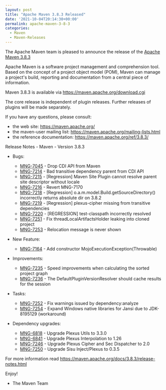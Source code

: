 ```yaml
---
layout: post
title: "Apache Maven 3.8.3 Released"
date: '2021-10-04T20:14:30+00:00'
permalink: apache-maven-3-8-3
categories:
  - Maven
  - Maven-Releases
---
```

The Apache Maven team is pleased to announce the release of the [Apache Maven 3.8.3](https://maven.apache.org/ref/3.8.3/)

Apache Maven is a software project management and comprehension tool. Based on the concept
of a project object model (POM), Maven can manage a project's build, reporting and documentation
from a central piece of information.

Maven 3.8.3 is available via https://maven.apache.org/download.cgi

The core release is independent of plugin releases. Further releases of plugins will be made
separately.

If you have any questions, please consult:

- the web site: https://maven.apache.org/
- the maven-user mailing list: https://maven.apache.org/mailing-lists.html
- the reference documentation: https://maven.apache.org/ref/3.8.3/

Release Notes - Maven - Version 3.8.3

* Bugs:

    * [MNG-7045](https://issues.apache.org/jira/browse/MNG-7045) - Drop CDI API from Maven
    * [MNG-7214](https://issues.apache.org/jira/browse/MNG-7214) - Bad transitive dependency parent from CDI API
    * [MNG-7215](https://issues.apache.org/jira/browse/MNG-7215) - [Regression] Maven Site Plugin cannot resolve parent site descriptor without locale
    * [MNG-7216](https://issues.apache.org/jira/browse/MNG-7216) - Revert MNG-7170
    * [MNG-7218](https://issues.apache.org/jira/browse/MNG-7218) - [Regression] o.a.m.model.Build.getSourceDirectory() incorrectly returns absolute dir on 3.8.2
    * [MNG-7219](https://issues.apache.org/jira/browse/MNG-7219) - [Regression] plexus-cipher missing from transitive dependencies
    * [MNG-7220](https://issues.apache.org/jira/browse/MNG-7220) - [REGRESSION] test-classpath incorrectly resolved
    * [MNG-7251](https://issues.apache.org/jira/browse/MNG-7251) - Fix threadLocalArtifactsHolder leaking into cloned project
    * [MNG-7253](https://issues.apache.org/jira/browse/MNG-7253) - Relocation message is never shown

* New Feature:

    * [MNG-7164](https://issues.apache.org/jira/browse/MNG-7164) - Add constructor MojoExecutionException(Throwable)

* Improvements:

    * [MNG-7235](https://issues.apache.org/jira/browse/MNG-7235) - Speed improvements when calculating the sorted project graph
    * [MNG-7236](https://issues.apache.org/jira/browse/MNG-7236) - The DefaultPluginVersionResolver should cache results for the session

* Tasks:

    * [MNG-7252](https://issues.apache.org/jira/browse/MNG-7252) - Fix warnings issued by dependency:analyze
    * [MNG-7254](https://issues.apache.org/jira/browse/MNG-7254) - Expand Windows native libraries for Jansi due to JDK-8195129 (workaround)

* Dependency upgrades:

    * [MNG-6818](https://issues.apache.org/jira/browse/MNG-6818) - Upgrade Plexus Utils to 3.3.0
    * [MNG-6841](https://issues.apache.org/jira/browse/MNG-6841) - Upgrade Plexus Interpolation to 1.26
    * [MNG-7246](https://issues.apache.org/jira/browse/MNG-7246) - Upgrade Plexus Cipher and Sec Dispatcher to 2.0
    * [MNG-7250](https://issues.apache.org/jira/browse/MNG-7250) - Upgrade Sisu Inject/Plexus to 0.3.5

For more information read https://maven.apache.org/docs/3.8.3/release-notes.html

Enjoy!

- The Maven Team

